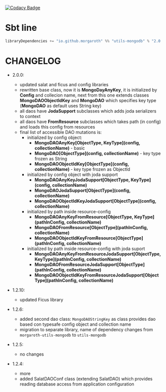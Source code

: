 [![Codacy Badge](https://www.codacy.com/project/badge/ddfe5e51bfdd41a99e8cabb41aed8fa4)](https://www.codacy.com/app/mateuszjaje/utils-mongodb)

# Sbt line

```scala
libraryDependencies += "io.github.morgaroth" %% "utils-mongodb" % "2.0.0"
```

# CHANGELOG


* 2.0.0:

    * updated salat and ficus and config libraries
    * rewritten base class, now it is **MongoDayAnyKey**, it is initialized by **Config** and collecion name,
    next from this one extends classes **MongoDAOObjectIdKey** and **MongoDAO** which specifies key type (**MongoDAO** as default uses
    String key)
    * all daos have **JodaSupport** subclasses which adds joda serializers to context 
    * all daos have **FromResource** subclasses which takes path (in config) and loads this config from resources
    * final list of accessible DAO mutations is:
        * initialized by config object:
            * **MongoDAOAnyKey\[ObjectType, KeyType](config, collectionName)** - basic
            * **MongoDAO\[ObjectType](config, collectionName)** - key type frozen as String
            * **MongoDAOObjectIdKey\[ObjectType](config, collectionName)** - key type frozen as ObjectId
        * initialized by config object with joda support
            * **MongoDAOAnyKeyJodaSupport\[ObjectType, KeyType](config, collectionName)**
            * **MongoDAOJodaSupport\[ObjectType](config, collectionName)**
            * **MongoDAOObjectIdKeyJodaSupport\[ObjectType](config, collectionName)**
        * initialized by path inside resource-config
            * **MongoDAOAnyKeyFromResource\[ObjectType, KeyType](pathInConfig, collectionName)**
            * **MongoDAOFromResource\[ObjectType](pathInConfig, collectionName)**
            * **MongoDAOObjectIdKeyFromResource\[ObjectType](pathInConfig, collectionName)**
        * initialized by path inside resource-config with joda suport
            * **MongoDAOAnyKeyFromResourceJodaSupport\[ObjectType, KeyType](pathInConfig, collectionName)**
            * **MongoDAOFromResourceJodaSupport\[ObjectType](pathInConfig, collectionName)**
            * **MongoDAOObjectIdKeyFromResourceJodaSupport\[ObjectType](pathInConfig, collectionName)**


* 1.2.10:
    * updated Ficus library

* 1.2.6:

    * added second dao class: `MongoDAOStringKey` as class provides dao based con typesafe config object and collection name
    * migration to separate library, name of dependency changes from `morgaroth-utils-mongodb` to `utils-mongodb`

* 1.2.5:

    * no changes

* 1.2.4:

    * more
    * added SalatDAOConf class (extending SalatDAO) which provides reading database access from application configuration
